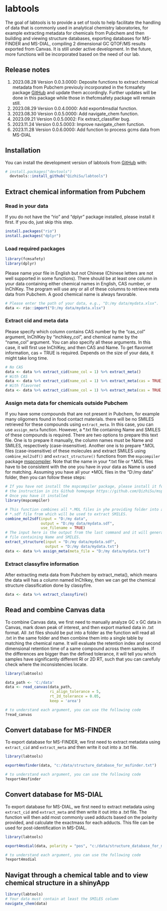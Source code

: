 
<!-- README.md is generated from README.Rmd. Please edit that file -->

# labtools

<!-- badges: start -->
<!-- badges: end -->

The goal of labtools is to provide a set of tools to help facilitate the
handling of data that is commonly used in analytical chemistry
laboratories, for example extracting metadata for chemicals from Pubchem
and then building and viewing structure databases, exporting databases
for MS-FINDER and MS-DIAL, compiling 2 dimensional GC QTOF/MS results
exported from Canvas. It is still under active development. In the
future, more functions will be incorporated based on the need of our
lab.

## Release notes

1.  2023.08.28 Version 0.0.3.0000: Deposite functions to extract
    chemical metadata from Pubchem previouly incorporated in the
    fcmsafety package [GitHub](https://github.com/QizhiSu/fcmsafety) and
    update them accordingly. Further updates will be done in this
    package while those in thefcmsafety package will remain still.
2.  2023.08.29 Version 0.0.4.0000: Add export4msdial function.
3.  2023.08.30 Version 0.0.5.0000: Add navigate_chem function.
4.  2023.09.21 Version 0.0.5.0002: Fix extract_classifier bug.
5.  2023.11.24 Version 0.0.5.0003: Improve navigate_chem function.
6.  2023.11.28 Version 0.0.6.0000: Add function to process gcms data
    from MS-DIAL

## Installation

You can install the development version of labtools from
[GitHub](https://github.com/) with:

``` r
# install.packages("devtools")
  devtools::install_github("QizhiSu/labtools")
```

## Extract chemical information from Pubchem

### Read in your data

If you do not have the “rio” and “dplyr” package installed, please
install it first. If you do, just skip this step.

``` r
install.packages("rio")
install.packages("dplyr")
```

### Load required packages

``` r
library(fcmsafety)
library(dplyr)
```

Please name your file in English but not Chinese (Chinese letters are
not well supported in some functions). There should be at least one
column in your data containing either chemical names in English, CAS
number, or InChIKey. The program will use any or all of these columns to
retrieve meta data from Pubchem. A good chemical name is always
favorable.

``` r
# Please enter the path of your data, e.g., "D:/my data/mydata.xlsx".
data <- rio::import("D:/my data/mydata.xlsx")
```

### Extract cid and meta data

Please specify which column contains CAS number by the “cas_col”
argument, InChIKey by “inchikey_col”, and chemical name by the
“name_col” argument. You can also specify all these arguments. In this
case, it will first use InChIKey, and then CAS and Name. To get
flavornet information, cas = TRUE is required. Depends on the size of
your data, it might take long time.

``` r
# No CAS
data <- data %>% extract_cid(name_col = 1) %>% extract_meta()
# With CAS
data <- data %>% extract_cid(name_col = 1) %>% extract_meta(cas = TRUE)
# With flavornet
data <- data %>% extract_cid(name_col = 1) %>% extract_meta(cas = TRUE, flavonet = TRUE)
```

### Assign meta data for chemicals outside Pubchem

If you have some compounds that are not present in Pubchem, for example
many oligomers found in food contact materials. there will be no SMILES
retrieved for these compounds using `extract_meta`. In this case, you
can use `assign_meta` function. However, a *.txt file containing Name
and SMILES of these compounds is required. There are two options to
prepare this text file. One is to prepare it manually, the column names
must be Name and SMILES, respectively (case-insensitive). Another one is
to prepare *.MOL files (case-insensitive) of these molecules and extract
SMILES using `combine_mol2sdf()` and `extract_structure()` functions
from the `mspcompiler` package
[mspcompiler](https://github.com/QizhiSu/mspcompiler). Note that the
name in your *.txt file or *.MOL files have to be consistent with the
one you have in your data as Name is used for matching. Assuming you
have all your \*MOL files in the “D:/my data” folder, then you can
follow these steps:

``` r
# If you have not install the mspcompiler package, please install it following
# the instruction in its Github homepage https://github.com/QizhiSu/mspcompiler.
# Once you have it installed
library(mspcompiler)

# This function combines all *.MOL files in yhe providing folder into a single 
# *.sdf file from which will be used to extract SMILES. 
combine_mol2sdf(input = "D:/my data", 
                output = "D:/my data/mydata.sdf",
                use_filename = TRUE)
# The input here is the output from the last command and it will generate a *.txt 
# file containing Name and SMILES.  
extract_structure(input = "D:/my data/mydata.sdf",
                  output = "D:/my data/mydata.txt")
data <- data %>% assign_meta(meta_file = "D:/my data/mydata.txt")
```

### Extract classyfire information

After extracting meta data from Pubchem by extract_meta(), which means
the data will has a column named InChIkey, then we can get the chemical
structure classification done by classyfire.

``` r
data <- data %>% extract_classyfire()
```

## Read and combine Canvas data

To combine Canvas data, we first need to manually analyze GC x GC data
in Canvas, mark down peak of interest, and then export marked data in
.txt format. All .txt files should be put into a folder as the function
will read all .txt in the same folder and then combine them into a
single table by matching the chemical name. It will evaluate the
retention index and second dimensional retention time of a same compound
across them samples. If the differences are bigger than the defined
tolerance, it will tell you which samples have significantly different
RI or 2D RT, such that you can carefully check where the inconsistencies
locate.

``` r
library(labtools)

data_path <- 'C:/data'
data <- read_canvas(data_path, 
                    ri_align_tolerance = 5,
                    rt_2d_tolerance = 0.05,
                    keep = 'area')

# to understand each argument, you can use the following code
?read_canvas
```

## Convert database for MS-FINDER

To export database for MS-FINDER, we first need to extract metadata
using `extract_cid` and `extract_meta` and then write it out into a .txt
file.

``` r
library(labtools)

export4msfinder(data, "c:/data/structure_database_for_msfinder.txt")

# to understand each argument, you can use the following code
?export4msfinder
```

## Convert database for MS-DIAL

To export database for MS-DIAL, we first need to extract metadata using
`extract_cid` and `extract_meta` and then write it out into a .txt file.
The function will then add most commonly used adducts based on the
polarity provided, and calculate the exactmass for each adducts. This
file can be used for post-identification in MS-DIAL.

``` r
library(labtools)

export4msdial(data, polarity = "pos", "c:/data/structure_database_for_msfinder.txt")

# to understand each argument, you can use the following code
?export4msdial
```

## Navigat through a chemical table and to view chemical structure in a shinyApp

``` r
library(labtools)
# Your data must contain at least the SMILES column
navigate_chem(data)
```
